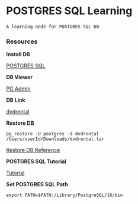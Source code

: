 # POSTGRES SQL Learning

    A learning node for POSTGRES SQL DB

### Resources

**Install DB**

[POSTGRES SQL](https://www.enterprisedb.com/postgres-tutorials/installation-postgresql-mac-os)

**DB Viewer**

[PG Admin](https://www.pgadmin.org/download/)

**DB Link**

[dvdrental](./dvdrental.tar)

**Restore DB**

```
pg_restore -U postgres -d dvdrental /Users/userId/Downloads/dvdrental.tar
```

[Restore DB Reference](https://www.postgresqltutorial.com/postgresql-administration/postgresql-restore-database/)

**POSTGRES SQL Tutorial**

[Tutorial](https://www.postgresqltutorial.com/postgresql-getting-started/)

**Set POSTGRES SQL Path**

```
export PATH=$PATH:/Library/PostgreSQL/16/bin
```
